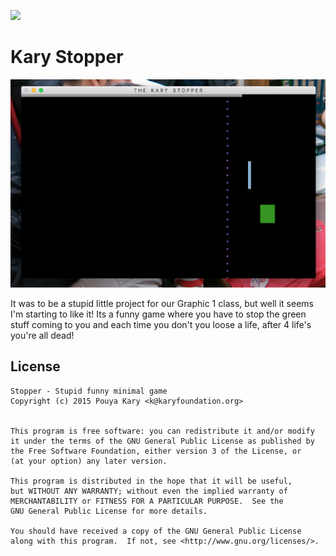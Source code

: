 [![](http://www.karyfoundation.org/developer/dead-repo/gitbadge.png)](http://www.karyfoundation.org/developer/dead-repo/)

# Kary Stopper
![](screen.png)

It was to be a stupid little project for our Graphic 1 class, but well it seems I'm starting to like it! Its a funny game where you have to stop the green stuff coming to you and each time you don't you loose a life, after 4 life's you're all dead!

## License

```
Stopper - Stupid funny minimal game
Copyright (c) 2015 Pouya Kary <k@karyfoundation.org>


This program is free software: you can redistribute it and/or modify
it under the terms of the GNU General Public License as published by
the Free Software Foundation, either version 3 of the License, or
(at your option) any later version.

This program is distributed in the hope that it will be useful,
but WITHOUT ANY WARRANTY; without even the implied warranty of
MERCHANTABILITY or FITNESS FOR A PARTICULAR PURPOSE.  See the
GNU General Public License for more details.

You should have received a copy of the GNU General Public License
along with this program.  If not, see <http://www.gnu.org/licenses/>.
```
